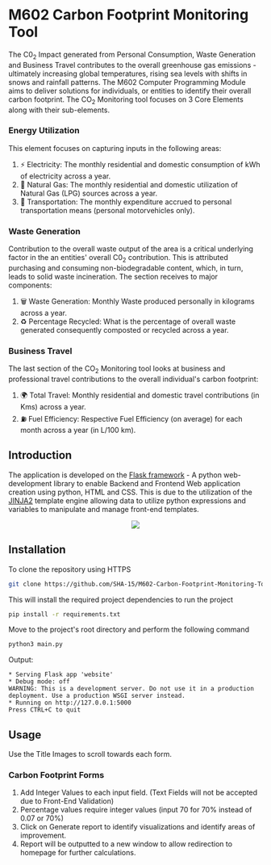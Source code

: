 # M602 Carbon Footprint Monitoring Tool

The C0<sub>2</sub> Impact generated from Personal Consumption, Waste Generation and Business Travel contributes to the overall greenhouse gas emissions - ultimately increasing global temperatures, rising sea levels with shifts in snows and rainfall patterns. The M602 Computer Programming Module aims to deliver solutions for individuals, or entities to identify their overall carbon footprint.
The CO<sub>2</sub> Monitoring tool focuses on 3 Core Elements along with their sub-elements.

### Energy Utilization
This element focuses on capturing inputs in the following areas:
1. ⚡ Electricity: The monthly residential and domestic consumption of kWh of electricity across a year.
2. 💨 Natural Gas: The monthly residential and domestic utilization of Natural Gas (LPG) sources across a year.
3. 🚗 Transportation: The monthly expenditure accrued to personal transportation means (personal motorvehicles only).

### Waste Generation
Contribution to the overall waste output of the area is a critical underlying factor in the an entities' overall C0<sub>2</sub> contribution. This is attributed purchasing and consuming non-biodegradable content, which, in turn, leads to solid waste incineration. The section receives to major components:
1. 🗑️ Waste Generation: Monthly Waste produced personally in kilograms across a year.
2. ♻️ Percentage Recycled: What is the percentage of overall waste generated consequently composted or recycled across a year.

### Business Travel
The last section of the CO<sub>2</sub> Monitoring tool looks at business and professional travel contributions to the overall individual's carbon footprint:
1. 🌍 Total Travel: Monthly residential and domestic travel contributions (in Kms) across a year.
2. ⛽ Fuel Efficiency: Respective Fuel Efficiency (on average) for each month across a year (in L/100 km).

## Introduction

The application is developed on the [Flask framework](https://flask.palletsprojects.com/en/3.0.x/) - A python web-development library to enable Backend and Frontend Web application creation using python, HTML and CSS. This is due to the utilization of the [JINJA2](https://jinja.palletsprojects.com/en/2.11.x/templates/) template engine allowing data to utilize python expressions and variables to manipulate and manage front-end templates.

<p align="center">
  <img src="https://github.com/SHA-15/M602-Carbon-Footprint-Monitoring-Tool/blob/main/readme_content/ScreenRecording2024-03-22at16.08.56-ezgif.com-video-to-gif-converter.gif">
</p>

## Installation
To clone the repository using HTTPS

```bash
git clone https://github.com/SHA-15/M602-Carbon-Footprint-Monitoring-Tool.git
```

This will install the required project dependencies to run the project

```bash
pip install -r requirements.txt
```

Move to the project's root directory and perform the following command

```python
python3 main.py
```

Output:
```
* Serving Flask app 'website'
* Debug mode: off
WARNING: This is a development server. Do not use it in a production deployment. Use a production WSGI server instead.
* Running on http://127.0.0.1:5000
Press CTRL+C to quit
```

## Usage
 Use the Title Images to scroll towards each form.

 ### Carbon Footprint Forms
 1. Add Integer Values to each input field. (Text Fields will not be accepted due to Front-End Validation)
 2. Percentage values require integer values (input 70 for 70% instead of 0.07 or 70%) 
 3. Click on Generate report to identify visualizations and identify areas of improvement.
 4. Report will be outputted to a new window to allow redirection to homepage for further calculations.
